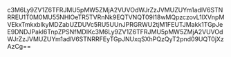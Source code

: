 c3M6Ly9ZV1Z6TFRJMU5pMW5ZMjA2VUVOdWJrZzJVMUZUYm1adlV6STNRREU1T0M0MU55NHlOeTR5TVRnNk9EQTVNQT09I18wMQpzczovL1lXVnpMVEkxTmkxblkyMDZabUZDUVc5RU5UUnJPRGRWU2tjM1FEUTJMakk1TGpJeE9DNDJPakl6TnpZPSNfMDIKc3M6Ly9ZV1Z6TFRJMU5pMW5ZMjA2VUVOdWJrZzJVMUZUYm1adlV6STNRRFEyTGpJNUxqSXhPQzQyT2pnd09UQT0jXzAzCg==
